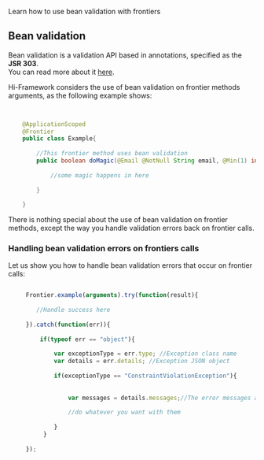<!--Topic description-->
<description>Learn how to use bean validation with frontiers</description>


## Bean validation
Bean validation is a validation API based in annotations, specified as the __JSR 303__.<br>
You can read more about it [here](http://beanvalidation.org/).<br>

Hi-Framework considers the use of bean validation on frontier methods arguments, as the following example shows:

```java

    
    @ApplicationScoped
    @Frontier
    public class Example{
       
        //This frontier method uses bean validation
        public boolean doMagic(@Email @NotNull String email, @Min(1) int age){
            
            //some magic happens in here
        
        }  
    
    }

```

There is nothing special about the use of bean validation on frontier methods, except the way you handle validation errors back on frontier calls.

### Handling bean validation errors on frontiers calls
Let us show you how to handle bean validation errors that occur on frontier calls:

```js

     Frontier.example(arguments).try(function(result){
         
        //Handle success here
        
     }).catch(function(err)){
        
         if(typeof err == "object"){
                
             var exceptionType = err.type; //Exception class name 
             var details = err.details; //Exception JSON object    
                
             if(exceptionType == "ConstraintViolationException"){
				
				 
                 var messages = details.messages;//The error messages array
				 
                 //do whatever you want with them
              
             }                 
          }
           
     });       
```




